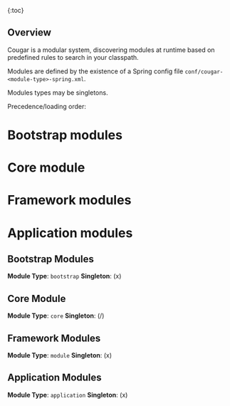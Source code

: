 ---
---
{:toc}

## Overview

Cougar is a modular system, discovering modules at runtime based on predefined rules to search in your classpath.

Modules are defined by the existence of a Spring config file ```conf/cougar-<module-type>-spring.xml```.

Modules types may be singletons.

Precedence/loading order:
# Bootstrap modules
# Core module
# Framework modules
# Application modules

## Bootstrap Modules

**Module Type**: ```bootstrap```
**Singleton**: (x)

## Core Module

**Module Type**: ```core```
**Singleton**: (/)

## Framework Modules

**Module Type**: ```module```
**Singleton**: (x)

## Application Modules

**Module Type**: ```application```
**Singleton**: (x)